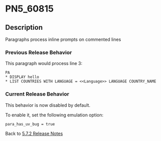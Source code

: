 # PN5_60815

<PageHeader />

## Description

Paragraphs process inline prompts on commented lines

### Previous Release Behavior

This paragraph would process line 3:

```
PA
* DISPLAY hello
* LIST COUNTRIES WITH LANGUAGE = <<Language>> LANGUAGE COUNTRY_NAME
```

### Current Release Behavior

This behavior is now disabled by default.

To enable it, set the following emulation option:

```
para_has_uv_bug = true
```

Back to [5.7.2 Release Notes](./../README.md)

  
<PageFooter />
